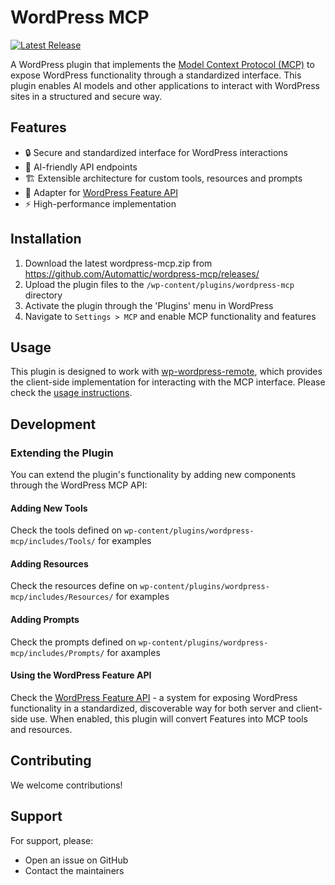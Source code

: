 # WordPress MCP

[![Latest Release](https://img.shields.io/github/v/release/Automattic/wordpress-mcp)](https://github.com/Automattic/wordpress-mcp/releases)

A WordPress plugin that implements the [Model Context Protocol (MCP)](https://modelcontextprotocol.io) to expose WordPress functionality through a standardized interface. This plugin enables AI models and other applications to interact with WordPress sites in a structured and secure way.

## Features

- 🔒 Secure and standardized interface for WordPress interactions
- 🤖 AI-friendly API endpoints
- 🏗️ Extensible architecture for custom tools, resources and prompts
- 🔌 Adapter for [WordPress Feature API](https://github.com/Automattic/wp-feature-api)
- ⚡ High-performance implementation


## Installation

1. Download the latest wordpress-mcp.zip
   from https://github.com/Automattic/wordpress-mcp/releases/
2. Upload the plugin files to the `/wp-content/plugins/wordpress-mcp` directory
3. Activate the plugin through the 'Plugins' menu in WordPress
4. Navigate to `Settings > MCP` and enable MCP functionality and features

## Usage

This plugin is designed to work with [wp-wordpress-remote](https://github.com/Automattic/mcp-wordpress-remote), which provides the client-side implementation for interacting with the MCP interface. Please check the [usage instructions](https://github.com/Automattic/mcp-wordpress-remote?tab=readme-ov-file#usage).

## Development

### Extending the Plugin

You can extend the plugin's functionality by adding new components through the WordPress MCP API:

#### Adding New Tools

Check the tools defined on `wp-content/plugins/wordpress-mcp/includes/Tools/` for examples

#### Adding Resources

Check the resources define on `wp-content/plugins/wordpress-mcp/includes/Resources/` for examples

#### Adding Prompts

Check the prompts defined on `wp-content/plugins/wordpress-mcp/includes/Prompts/` for axamples

#### Using the WordPress Feature API

Check the [WordPress Feature API](https://github.com/Automattic/wp-feature-api) - a system for exposing WordPress functionality in a standardized, discoverable way for both server and client-side use. When enabled, this plugin will convert Features into MCP tools and resources.

## Contributing

We welcome contributions!

## Support

For support, please:

-   Open an issue on GitHub
-   Contact the maintainers
